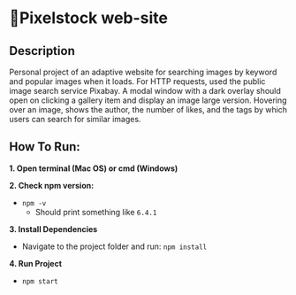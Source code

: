 <h1> 📎Pixelstock web-site</h1>

## Description

Personal project of an adaptive website for searching images by keyword and popular images when it loads. For HTTP requests, used the public image search service Pixabay. A modal window with a dark overlay should open on clicking a gallery item and display an image large version. Hovering over an image, shows the author, the number of likes, and the tags by which users can search for similar images.

## How To Run:
**1. Open terminal (Mac OS) or cmd (Windows)**  

**2. Check npm version:**
* `npm -v`
  - Should print something like `6.4.1`

**3. Install Dependencies**
* Navigate to the project folder and run: `npm install`

**4. Run Project**
* `npm start`
